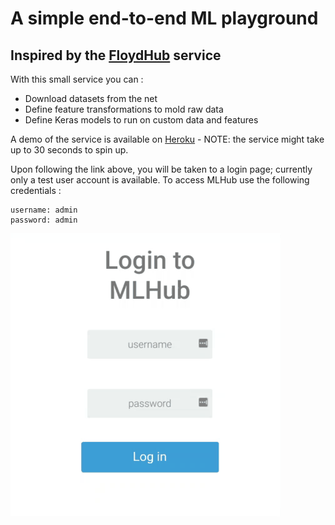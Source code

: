 # A simple end-to-end ML playground

## Inspired by the [FloydHub](https://www.floydhub.com/) service

With this small service you can :

* Download datasets from the net
* Define feature transformations to mold raw data 
* Define Keras models to run on custom data and features

A demo of the service is available on [Heroku](http://mfh-demo.herokuapp.com) - NOTE: the service might take up to 30 seconds to spin up.

Upon following the link above, you will be taken to a login page; currently only a test user account is available. To access
MLHub use the following credentials :

    username: admin
    password: admin

![](mfhLogin.gif)
